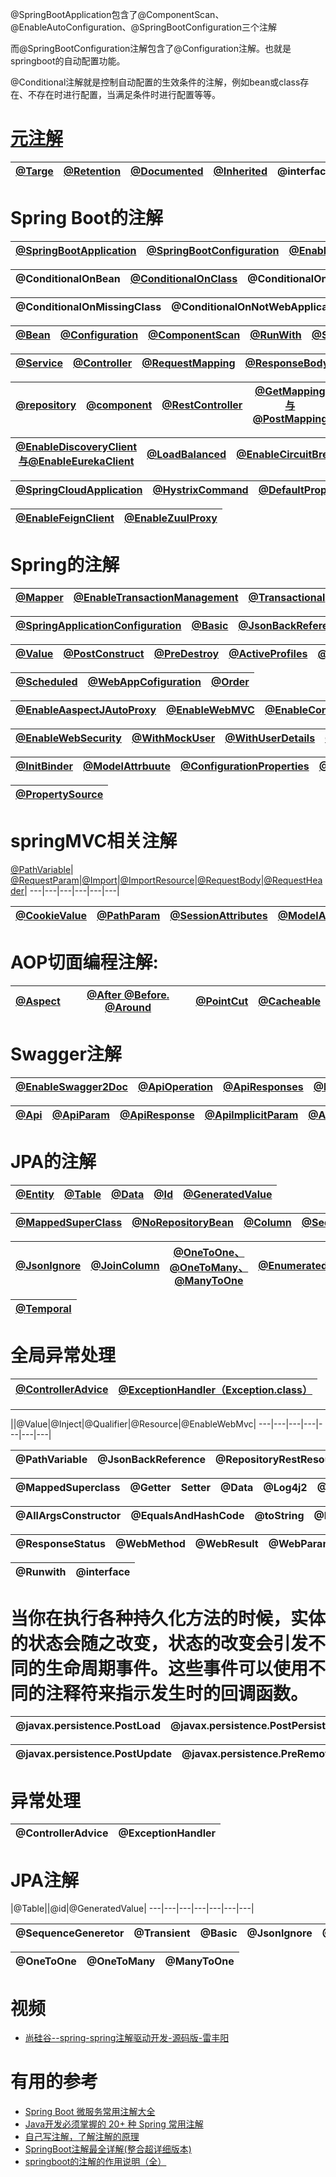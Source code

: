 

@SpringBootApplication包含了@ComponentScan、@EnableAutoConfiguration、@SpringBootConfiguration三个注解

而@SpringBootConfiguration注解包含了@Configuration注解。也就是springboot的自动配置功能。

@Conditional注解就是控制自动配置的生效条件的注解，例如bean或class存在、不存在时进行配置，当满足条件时进行配置等等。



# [元注解](https://mp.weixin.qq.com/s?__biz=MzI3ODcxMzQzMw==&mid=2247484195&idx=1&sn=e28f9c3a2f7628061fe15bef668f2ea7&scene=21#wechat_redirect)

[@Targe](https://github.com/stevenli91748/JAVA-Architecture/blob/master/JAVA%20Framework/SpringBoot/SpringBoot%E6%B3%A8%E8%A7%A3/%40Target%20.md)|[@Retention](https://github.com/stevenli91748/JAVA-Architecture/blob/master/JAVA%20Framework/SpringBoot/SpringBoot%E6%B3%A8%E8%A7%A3/%40Retention.md)|[@Documented](https://github.com/stevenli91748/JAVA-Architecture/blob/master/JAVA%20Framework/SpringBoot/SpringBoot%E6%B3%A8%E8%A7%A3/%40Documented.md)|[@Inherited](https://github.com/stevenli91748/JAVA-Architecture/blob/master/JAVA%20Framework/SpringBoot/SpringBoot%E6%B3%A8%E8%A7%A3/%40Inherited.md)|@interface|[@Native](https://github.com/stevenli91748/JAVA-Architecture/blob/master/JAVA%20Framework/SpringBoot/SpringBoot%E6%B3%A8%E8%A7%A3/%40Native.md)|[@Repeatable](https://github.com/stevenli91748/JAVA-Architecture/blob/master/JAVA%20Framework/SpringBoot/SpringBoot%E6%B3%A8%E8%A7%A3/%40Repeatable.md)|
---|---|---|---|---|---|---|



# Spring Boot的注解
[@SpringBootApplication](https://github.com/stevenli91748/JAVA-Architecture/blob/master/JAVA%20Framework/SpringBoot/SpringBoot%E6%B3%A8%E8%A7%A3/%40SpringBootApplication.md)|[@SpringBootConfiguration](https://github.com/stevenli91748/JAVA-Architecture/tree/master/JAVA%20Framework/SpringBoot/SpringBoot注解)|[@EnableAutoConfiguration](https://github.com/stevenli91748/JAVA-Architecture/blob/master/JAVA%20Framework/SpringBoot/SpringBoot%E6%B3%A8%E8%A7%A3/%40EnableAutoConfiguratio.md)|
---|---|---|


@ConditionalOnBean|[@ConditionalOnClass](https://github.com/stevenli91748/JAVA-Architecture/blob/master/JAVA%20Framework/SpringBoot/SpringBoot%E6%B3%A8%E8%A7%A3/%40ConditionalOnClass.md)|@ConditionalOnExpression|@ConditionalOnMissingBean|[@ConditionalOnProperty](https://github.com/stevenli91748/JAVA-Architecture/blob/master/JAVA%20Framework/SpringBoot/SpringBoot%E6%B3%A8%E8%A7%A3/%40ConditionalOnProperty.md)|
---|---|---|---|---|

@ConditionalOnMissingClass|@ConditionalOnNotWebApplication|[@Conditional](https://github.com/stevenli91748/JAVA-Architecture/blob/master/JAVA%20Framework/SpringBoot/SpringBoot%E6%B3%A8%E8%A7%A3/%40Conditional.md)|[@ResponseStatus](https://github.com/stevenli91748/JAVA-Architecture/blob/master/JAVA%20Framework/SpringBoot/SpringBoot%E6%B3%A8%E8%A7%A3/%40ResponseStatus.md)|
---|---|---|---|

[@Bean](https://github.com/stevenli91748/JAVA-Architecture/blob/master/JAVA%20Framework/SpringBoot/SpringBoot%E6%B3%A8%E8%A7%A3/%40Bean.md)|[@Configuration](https://github.com/stevenli91748/JAVA-Architecture/blob/master/JAVA%20Framework/SpringBoot/SpringBoot%E6%B3%A8%E8%A7%A3/@Configuration.md)|[@ComponentScan](https://github.com/stevenli91748/JAVA-Architecture/blob/master/JAVA%20Framework/SpringBoot/SpringBoot%E6%B3%A8%E8%A7%A3/@ComponentScan.md)|[@RunWith](https://github.com/stevenli91748/JAVA-Architecture/blob/master/JAVA%20Framework/SpringBoot/SpringBoot%E6%B3%A8%E8%A7%A3/%40RunWith.md)|[@SpringBootTest](https://github.com/stevenli91748/JAVA-Architecture/blob/master/JAVA%20Framework/SpringBoot/SpringBoot%E6%B3%A8%E8%A7%A3/%40SpringBootTest.md)|[@Autowired](https://github.com/stevenli91748/JAVA-Architecture/blob/master/JAVA%20Framework/SpringBoot/SpringBoot%E6%B3%A8%E8%A7%A3/%40Autowired.md)|[@MapperScan](https://github.com/stevenli91748/JAVA-Architecture/blob/master/JAVA%20Framework/SpringBoot/SpringBoot%E6%B3%A8%E8%A7%A3/%40MapperScan.md)|
---|---|---|---|---|---|---|

[@Service](https://github.com/stevenli91748/JAVA-Architecture/blob/master/JAVA%20Framework/SpringBoot/SpringBoot%E6%B3%A8%E8%A7%A3/%40Service.md)|[@Controller](https://github.com/stevenli91748/JAVA-Architecture/blob/master/JAVA%20Framework/SpringBoot/SpringBoot%E6%B3%A8%E8%A7%A3/%40Controller.md)|[@RequestMapping](https://github.com/stevenli91748/JAVA-Architecture/blob/master/JAVA%20Framework/SpringBoot/SpringBoot%E6%B3%A8%E8%A7%A3/%40RequestMapping.md)|[@ResponseBody](https://github.com/stevenli91748/JAVA-Architecture/blob/master/JAVA%20Framework/SpringBoot/SpringBoot%E6%B3%A8%E8%A7%A3/%40ResponseBody.md)|[@EndPoint](https://github.com/stevenli91748/JAVA-Architecture/blob/master/JAVA%20Framework/SpringBoot/SpringBoot%E6%B3%A8%E8%A7%A3/%40EndPoint.md)|[@QueryParam](https://github.com/stevenli91748/JAVA-Architecture/blob/master/JAVA%20Framework/SpringBoot/SpringBoot%E6%B3%A8%E8%A7%A3/@QueryParam.md)|
---|---|---|---|---|---|

[@repository](https://github.com/stevenli91748/JAVA-Architecture/blob/master/JAVA%20Framework/SpringBoot/SpringBoot%E6%B3%A8%E8%A7%A3/%40repository.md)|[@component](https://github.com/stevenli91748/JAVA-Architecture/blob/master/JAVA%20Framework/SpringBoot/SpringBoot%E6%B3%A8%E8%A7%A3/%40component.md)|[@RestController](https://github.com/stevenli91748/JAVA-Architecture/blob/master/JAVA%20Framework/SpringBoot/SpringBoot注解/%40RestController.md)|[@GetMapping与 @PostMapping](https://github.com/stevenli91748/JAVA-Architecture/blob/master/JAVA%20Framework/SpringBoot/SpringBoot%E6%B3%A8%E8%A7%A3/%40GetMapping%E4%B8%8E%20%40PostMapping.md)|[@EnableEurekaServer](https://github.com/stevenli91748/JAVA-Architecture/blob/master/JAVA%20Framework/SpringBoot/SpringBoot%E6%B3%A8%E8%A7%A3/%40EnableEurekaServer.md)|
---|--|---|---|---|

[@EnableDiscoveryClient与@EnableEurekaClient](https://github.com/stevenli91748/JAVA-Architecture/blob/master/JAVA%20Framework/SpringBoot/SpringBoot%E6%B3%A8%E8%A7%A3/%40EnableDiscoveryClient%E4%B8%8E%40EnableEurekaClient.md)|[@LoadBalanced](https://github.com/stevenli91748/JAVA-Architecture/blob/master/JAVA%20Framework/SpringBoot/SpringBoot%E6%B3%A8%E8%A7%A3/%40LoadBalanced.md)|[@EnableCircuitBreaker](https://github.com/stevenli91748/JAVA-Architecture/blob/master/JAVA%20Framework/SpringBoot/SpringBoot%E6%B3%A8%E8%A7%A3/%40EnableCircuitBreaker.md)|[@EnableHystrix](https://github.com/stevenli91748/JAVA-Architecture/blob/master/JAVA%20Framework/SpringBoot/SpringBoot%E6%B3%A8%E8%A7%A3/%40EnableHystrix.md)|
---|------|---|---|

[@SpringCloudApplication](https://github.com/stevenli91748/JAVA-Architecture/blob/master/JAVA%20Framework/SpringBoot/SpringBoot%E6%B3%A8%E8%A7%A3/%40SpringCloudApplication.md)|[@HystrixCommand](https://github.com/stevenli91748/JAVA-Architecture/blob/master/JAVA%20Framework/SpringBoot/SpringBoot%E6%B3%A8%E8%A7%A3/%40HystrixCommand.md)|[@DefaultProperties](https://github.com/stevenli91748/JAVA-Architecture/blob/master/JAVA%20Framework/SpringBoot/SpringBoot%E6%B3%A8%E8%A7%A3/%40DefaultProperties.md)|[@HystrixProperty](https://github.com/stevenli91748/JAVA-Architecture/blob/master/JAVA%20Framework/SpringBoot/SpringBoot%E6%B3%A8%E8%A7%A3/%40HystrixProperty.md)|[@FeignClient](https://github.com/stevenli91748/JAVA-Architecture/blob/master/JAVA%20Framework/SpringBoot/SpringBoot%E6%B3%A8%E8%A7%A3/%40FeignClient.md)|
---|--|---|---|---|

[@EnableFeignClient](https://github.com/stevenli91748/JAVA-Architecture/blob/master/JAVA%20Framework/SpringBoot/SpringBoot%E6%B3%A8%E8%A7%A3/%40EnableFeignClient.md)|[@EnableZuulProxy](https://github.com/stevenli91748/JAVA-Architecture/blob/master/JAVA%20Framework/SpringBoot/SpringBoot%E6%B3%A8%E8%A7%A3/%40EnableZuulProxy.md)|
---|---

# Spring的注解

[@Mapper](https://github.com/stevenli91748/JAVA-Architecture/blob/master/JAVA%20Framework/SpringBoot/SpringBoot%E6%B3%A8%E8%A7%A3/%40Mapper.md)|[@EnableTransactionManagement ](https://github.com/stevenli91748/JAVA-Architecture/blob/master/JAVA%20Framework/SpringBoot/SpringBoot%E6%B3%A8%E8%A7%A3/%40EnableTransactionManagement.md)|[@Transactional](https://github.com/stevenli91748/JAVA-Architecture/blob/master/JAVA%20Framework/SpringBoot/SpringBoot%E6%B3%A8%E8%A7%A3/%40EnableTransactionManagement.md)|[@Async](https://github.com/stevenli91748/JAVA-Architecture/blob/master/JAVA%20Framework/SpringBoot/SpringBoot%E6%B3%A8%E8%A7%A3/%40Async.md)|[@EnableAsync](https://github.com/stevenli91748/JAVA-Architecture/blob/master/JAVA%20Framework/SpringBoot/SpringBoot%E6%B3%A8%E8%A7%A3/%40EnableAsync.md)|[@ContextConfiguration](https://github.com/stevenli91748/JAVA-Architecture/blob/master/JAVA%20Framework/SpringBoot/SpringBoot%E6%B3%A8%E8%A7%A3/%40ContextConfiguration%20.md)|
---|---|---|---|---|---|

[@SpringApplicationConfiguration](https://github.com/stevenli91748/JAVA-Architecture/blob/master/JAVA%20Framework/SpringBoot/SpringBoot%E6%B3%A8%E8%A7%A3/%40SpringApplicationConfiguration.md)|[@Basic](https://github.com/stevenli91748/JAVA-Architecture/blob/master/JAVA%20Framework/SpringBoot/SpringBoot%E6%B3%A8%E8%A7%A3/%40Basic.md)|[@JsonBackReference](https://github.com/stevenli91748/JAVA-Architecture/blob/master/JAVA%20Framework/SpringBoot/SpringBoot%E6%B3%A8%E8%A7%A3/%40JsonBackReference.md)|[@RepositoryRestResourcepublic](https://github.com/stevenli91748/JAVA-Architecture/blob/master/JAVA%20Framework/SpringBoot/SpringBoot%E6%B3%A8%E8%A7%A3/%40RepositoryRestResourcepublic.md)|[@Scope](https://github.com/stevenli91748/JAVA-Architecture/blob/master/JAVA%20Framework/SpringBoot/SpringBoot%E6%B3%A8%E8%A7%A3/@Scope.md)|
---|---|---|---|---|

[@Value](https://github.com/stevenli91748/JAVA-Architecture/blob/master/JAVA%20Framework/SpringBoot/SpringBoot%E6%B3%A8%E8%A7%A3/%40Value.md)|[@PostConstruct](https://github.com/stevenli91748/JAVA-Architecture/blob/master/JAVA%20Framework/SpringBoot/SpringBoot%E6%B3%A8%E8%A7%A3/%40PostConstruct.md)|[@PreDestroy](https://github.com/stevenli91748/JAVA-Architecture/blob/master/JAVA%20Framework/SpringBoot/SpringBoot%E6%B3%A8%E8%A7%A3/%40PreDestroy.md)|[@ActiveProfiles](https://github.com/stevenli91748/JAVA-Architecture/blob/master/JAVA%20Framework/SpringBoot/SpringBoot%E6%B3%A8%E8%A7%A3/%40ActiveProfiles.md)|[@profile](https://github.com/stevenli91748/JAVA-Architecture/blob/master/JAVA%20Framework/SpringBoot/SpringBoot%E6%B3%A8%E8%A7%A3/%40profile.md)|[@EnableScheduling](https://github.com/stevenli91748/JAVA-Architecture/blob/master/JAVA%20Framework/SpringBoot/SpringBoot%E6%B3%A8%E8%A7%A3/%40EnableScheduling.md)|
---|---|---|---|---|---|

[@Scheduled](https://github.com/stevenli91748/JAVA-Architecture/blob/master/JAVA%20Framework/SpringBoot/SpringBoot%E6%B3%A8%E8%A7%A3/%40Scheduled.md)|[@WebAppCofiguration](https://github.com/stevenli91748/JAVA-Architecture/blob/master/JAVA%20Framework/SpringBoot/SpringBoot%E6%B3%A8%E8%A7%A3/%40WebAppCofiguration.md)|[@Order](https://github.com/stevenli91748/JAVA-Architecture/blob/master/JAVA%20Framework/SpringBoot/SpringBoot%E6%B3%A8%E8%A7%A3/%40Order.md)|
---|---|---|

[@EnableAaspectJAutoProxy](https://github.com/stevenli91748/JAVA-Architecture/blob/master/JAVA%20Framework/SpringBoot/SpringBoot%E6%B3%A8%E8%A7%A3/%40EnableAaspectJAutoProxy.md)|[@EnableWebMVC](https://github.com/stevenli91748/JAVA-Architecture/blob/master/JAVA%20Framework/SpringBoot/SpringBoot%E6%B3%A8%E8%A7%A3/%40EnableWebMVC.md)|[@EnableConfigurationProperties](https://github.com/stevenli91748/JAVA-Architecture/blob/master/JAVA%20Framework/SpringBoot/SpringBoot%E6%B3%A8%E8%A7%A3/%40EnableConfigurationProperties%20.md)|[@EnableJpaRepositories](https://github.com/stevenli91748/JAVA-Architecture/blob/master/JAVA%20Framework/SpringBoot/SpringBoot%E6%B3%A8%E8%A7%A3/%40EnableJpaRepositories%20.md)|[@EnableCaching](https://github.com/stevenli91748/JAVA-Architecture/blob/master/JAVA%20Framework/SpringBoot/SpringBoot%E6%B3%A8%E8%A7%A3/%40EnableCaching.md)|
---|---|---|---|---|

[@EnableWebSecurity](https://github.com/stevenli91748/JAVA-Architecture/blob/master/JAVA%20Framework/SpringBoot/SpringBoot%E6%B3%A8%E8%A7%A3/%40EnableWebSecurity.md)|[@WithMockUser](https://github.com/stevenli91748/JAVA-Architecture/blob/master/JAVA%20Framework/SpringBoot/SpringBoot%E6%B3%A8%E8%A7%A3/%40WithMockUser.md)|[@WithUserDetails](https://github.com/stevenli91748/JAVA-Architecture/blob/master/JAVA%20Framework/SpringBoot/SpringBoot%E6%B3%A8%E8%A7%A3/%40WithUserDetails.md)|[@WebIntegrationTest](https://github.com/stevenli91748/JAVA-Architecture/blob/master/JAVA%20Framework/SpringBoot/SpringBoot%E6%B3%A8%E8%A7%A3/%40WebIntegrationTest.md)|
---|---|---|---|

[@InitBinder](https://github.com/stevenli91748/JAVA-Architecture/blob/master/JAVA%20Framework/SpringBoot/SpringBoot%E6%B3%A8%E8%A7%A3/%40InitBinder.md)|[@ModelAttrbuute](https://github.com/stevenli91748/JAVA-Architecture/blob/master/JAVA%20Framework/SpringBoot/SpringBoot%E6%B3%A8%E8%A7%A3/%40ModelAttrbuute.md)|[@ConfigurationProperties](https://github.com/stevenli91748/JAVA-Architecture/blob/master/JAVA%20Framework/SpringBoot/SpringBoot%E6%B3%A8%E8%A7%A3/%40ConfigurationProperties.md)|[@SuppressWarnings](https://github.com/stevenli91748/JAVA-Architecture/blob/master/JAVA%20Framework/SpringBoot/SpringBoot%E6%B3%A8%E8%A7%A3/%40SuppressWarnings.md)|[@Resource](https://github.com/stevenli91748/JAVA-Architecture/blob/master/JAVA%20Framework/SpringBoot/SpringBoot%E6%B3%A8%E8%A7%A3/%40Resource.md)|[@Qualifier](https://github.com/stevenli91748/JAVA-Architecture/blob/master/JAVA%20Framework/SpringBoot/SpringBoot%E6%B3%A8%E8%A7%A3/%40Qualifier.md)|[@Inject](https://github.com/stevenli91748/JAVA-Architecture/blob/master/JAVA%20Framework/SpringBoot/SpringBoot%E6%B3%A8%E8%A7%A3/%40Inject.md)|
---|---|---|---|---|---|---|


[@PropertySource](https://github.com/stevenli91748/JAVA-Architecture/blob/master/JAVA%20Framework/SpringBoot/SpringBoot%E6%B3%A8%E8%A7%A3/%40PropertySource.md)|
---|

# springMVC相关注解

[@PathVariable](https://github.com/stevenli91748/JAVA-Architecture/blob/master/JAVA%20Framework/SpringBoot/SpringBoot%E6%B3%A8%E8%A7%A3/%40PathVariable.md)|
[@RequestParam](https://github.com/stevenli91748/JAVA-Architecture/blob/master/JAVA%20Framework/SpringBoot/SpringBoot%E6%B3%A8%E8%A7%A3/%40RequestParam.md)|[@Import](https://github.com/stevenli91748/JAVA-Architecture/blob/master/JAVA%20Framework/SpringBoot/SpringBoot%E6%B3%A8%E8%A7%A3/%40Import.md)|[@ImportResource](https://github.com/stevenli91748/JAVA-Architecture/blob/master/JAVA%20Framework/SpringBoot/SpringBoot%E6%B3%A8%E8%A7%A3/%40ImportResource.md)|[@RequestBody](https://github.com/stevenli91748/JAVA-Architecture/blob/master/JAVA%20Framework/SpringBoot/SpringBoot%E6%B3%A8%E8%A7%A3/%40RequestBody.md)|[@RequestHeader](https://github.com/stevenli91748/JAVA-Architecture/blob/master/JAVA%20Framework/SpringBoot/SpringBoot%E6%B3%A8%E8%A7%A3/%40RequestHeader.md)|
---|---|---|---|---|---|

[@CookieValue](https://github.com/stevenli91748/JAVA-Architecture/blob/master/JAVA%20Framework/SpringBoot/SpringBoot%E6%B3%A8%E8%A7%A3/%40CookieValue.md)|[@PathParam](https://github.com/stevenli91748/JAVA-Architecture/blob/master/JAVA%20Framework/SpringBoot/SpringBoot%E6%B3%A8%E8%A7%A3/%40PathParam.md)|[@SessionAttributes](https://github.com/stevenli91748/JAVA-Architecture/blob/master/JAVA%20Framework/SpringBoot/SpringBoot%E6%B3%A8%E8%A7%A3/%40SessionAttributes.md)|[@ModelAttributes](https://github.com/stevenli91748/JAVA-Architecture/blob/master/JAVA%20Framework/SpringBoot/SpringBoot%E6%B3%A8%E8%A7%A3/%40ModelAttributes.md)|
---|---|---|---|

# AOP切面编程注解:

[@Aspect](https://github.com/stevenli91748/JAVA-Architecture/blob/master/JAVA%20Framework/SpringBoot/SpringBoot%E6%B3%A8%E8%A7%A3/%40Aspect.md)|[@After @Before. @Around](https://github.com/stevenli91748/JAVA-Architecture/blob/master/JAVA%20Framework/SpringBoot/SpringBoot%E6%B3%A8%E8%A7%A3/%40After%20%40Before.%20%40Around.md)|[@PointCut](https://github.com/stevenli91748/JAVA-Architecture/blob/master/JAVA%20Framework/SpringBoot/SpringBoot%E6%B3%A8%E8%A7%A3/%40PointCut.md)|[@Cacheable](https://github.com/stevenli91748/JAVA-Architecture/blob/master/JAVA%20Framework/SpringBoot/SpringBoot%E6%B3%A8%E8%A7%A3/%40Cacheable.md)|
---|---|---|---|

# Swagger注解

[@EnableSwagger2Doc](https://github.com/stevenli91748/JAVA-Architecture/blob/master/JAVA%20Framework/SpringBoot/SpringBoot%E6%B3%A8%E8%A7%A3/%40EnableSwagger2Doc.md)|[@ApiOperation](https://github.com/stevenli91748/JAVA-Architecture/blob/master/JAVA%20Framework/SpringBoot/SpringBoot%E6%B3%A8%E8%A7%A3/%40ApiOperation.md)|[@ApiResponses](https://github.com/stevenli91748/JAVA-Architecture/blob/master/JAVA%20Framework/SpringBoot/SpringBoot%E6%B3%A8%E8%A7%A3/%40ApiResponses.md)|[@PostMapping](https://github.com/stevenli91748/JAVA-Architecture/blob/master/JAVA%20Framework/SpringBoot/SpringBoot%E6%B3%A8%E8%A7%A3/%40PostMapping.md)|[@ApiModel](https://github.com/stevenli91748/JAVA-Architecture/blob/master/JAVA%20Framework/SpringBoot/SpringBoot%E6%B3%A8%E8%A7%A3/%40ApiModel.md)|[@ApiModelProperty](https://github.com/stevenli91748/JAVA-Architecture/blob/master/JAVA%20Framework/SpringBoot/SpringBoot%E6%B3%A8%E8%A7%A3/%40ApiModelProperty.md)|
---|---|---|---|---|---|

[@Api](https://github.com/stevenli91748/JAVA-Architecture/blob/master/JAVA%20Framework/SpringBoot/SpringBoot%E6%B3%A8%E8%A7%A3/%40Api.md)|[@ApiParam](https://github.com/stevenli91748/JAVA-Architecture/blob/master/JAVA%20Framework/SpringBoot/SpringBoot%E6%B3%A8%E8%A7%A3/%40ApiParam.md)|[@ApiResponse](https://github.com/stevenli91748/JAVA-Architecture/blob/master/JAVA%20Framework/SpringBoot/SpringBoot%E6%B3%A8%E8%A7%A3/%40ApiResponse.md)|[@ApilmplicitParam](https://github.com/stevenli91748/JAVA-Architecture/blob/master/JAVA%20Framework/SpringBoot/SpringBoot%E6%B3%A8%E8%A7%A3/%40ApilmplicitParam.md)|[@ApilmplicitParams](https://github.com/stevenli91748/JAVA-Architecture/blob/master/JAVA%20Framework/SpringBoot/SpringBoot%E6%B3%A8%E8%A7%A3/%40ApilmplicitParam.md)|
---|---|---|---|---|

# JPA的注解
[@Entity](https://github.com/stevenli91748/JAVA-Architecture/blob/master/JAVA%20Framework/SpringBoot/SpringBoot%E6%B3%A8%E8%A7%A3/%40Entity.md)|[@Table](https://github.com/stevenli91748/JAVA-Architecture/blob/master/JAVA%20Framework/SpringBoot/SpringBoot%E6%B3%A8%E8%A7%A3/%40Table.md)|[@Data](https://github.com/stevenli91748/JAVA-Architecture/blob/master/JAVA%20Framework/SpringBoot/SpringBoot%E6%B3%A8%E8%A7%A3/%40Data.md)|[@Id](https://github.com/stevenli91748/JAVA-Architecture/blob/master/JAVA%20Framework/SpringBoot/SpringBoot%E6%B3%A8%E8%A7%A3/%40Id.md)|[@GeneratedValue](https://github.com/stevenli91748/JAVA-Architecture/blob/master/JAVA%20Framework/SpringBoot/SpringBoot%E6%B3%A8%E8%A7%A3/%40GeneratedValue.md)
---|---|---|---|---|

[@MappedSuperClass](https://github.com/stevenli91748/JAVA-Architecture/blob/master/JAVA%20Framework/SpringBoot/SpringBoot%E6%B3%A8%E8%A7%A3/%40MappedSuperClass.md)|[@NoRepositoryBean](https://github.com/stevenli91748/JAVA-Architecture/blob/master/JAVA%20Framework/SpringBoot/SpringBoot%E6%B3%A8%E8%A7%A3/%40NoRepositoryBean.md)|[@Column](https://github.com/stevenli91748/JAVA-Architecture/blob/master/JAVA%20Framework/SpringBoot/SpringBoot%E6%B3%A8%E8%A7%A3/%40Column.md)|[@SequenceGeneretor](https://github.com/stevenli91748/JAVA-Architecture/blob/master/JAVA%20Framework/SpringBoot/SpringBoot%E6%B3%A8%E8%A7%A3/%40SequenceGeneretor.md)|[@Transient](https://github.com/stevenli91748/JAVA-Architecture/blob/master/JAVA%20Framework/SpringBoot/SpringBoot%E6%B3%A8%E8%A7%A3/%40Transient.md)|
---|---|---|---|---|

[@JsonIgnore](https://github.com/stevenli91748/JAVA-Architecture/blob/master/JAVA%20Framework/SpringBoot/SpringBoot%E6%B3%A8%E8%A7%A3/%40JsonIgnore.md)|[@JoinColumn](https://github.com/stevenli91748/JAVA-Architecture/blob/master/JAVA%20Framework/SpringBoot/SpringBoot%E6%B3%A8%E8%A7%A3/%40JoinColumn.md)|[@OneToOne、@OneToMany、@ManyToOne](https://github.com/stevenli91748/JAVA-Architecture/blob/master/JAVA%20Framework/SpringBoot/SpringBoot%E6%B3%A8%E8%A7%A3/%40OneToOne%E3%80%81%40OneToMany%E3%80%81%40ManyToOne.md)|[@Enumerated](https://github.com/stevenli91748/JAVA-Architecture/blob/master/JAVA%20Framework/SpringBoot/SpringBoot%E6%B3%A8%E8%A7%A3/%40Enumerated.md)|
---|---|---|---|

[@Temporal](https://github.com/stevenli91748/JAVA-Architecture/blob/master/JAVA%20Framework/SpringBoot/SpringBoot%E6%B3%A8%E8%A7%A3/%40Temporal.md)|
---|

# 

# 全局异常处理

[@ControllerAdvice](https://github.com/stevenli91748/JAVA-Architecture/blob/master/JAVA%20Framework/SpringBoot/SpringBoot%E6%B3%A8%E8%A7%A3/%40ControllerAdvice.md)|[@ExceptionHandler（Exception.class）](https://github.com/stevenli91748/JAVA-Architecture/blob/master/JAVA%20Framework/SpringBoot/SpringBoot%E6%B3%A8%E8%A7%A3/%40ExceptionHandler.md)|
---|---|



---

||@Value|@Inject|@Qualifier|@Resource|@EnableWebMvc|
---|---|---|---|---|---|---|

@PathVariable|@JsonBackReference|@RepositoryRestResourcepublic|@RequestParam|
---|---|---|---|

@MappedSuperclass|@Getter|Setter|@Data|@Log4j2|@Log4j|@NoArgsConstructor|@val|
---|---|---|---|---|---|---|---|

@AllArgsConstructor|@EqualsAndHashCode|@toString|@RequiredArgsConstructor|@NonNull|
---|---|---|---|---|

@ResponseStatus|@WebMethod|@WebResult|@WebParam|@BeforeClass|@AfterClass|
---|---|---|---|---|---|

@Runwith|@interface|
---|---|


# 当你在执行各种持久化方法的时候，实体的状态会随之改变，状态的改变会引发不同的生命周期事件。这些事件可以使用不同的注释符来指示发生时的回调函数。

@javax.persistence.PostLoad|@javax.persistence.PostPersist|@javax.persistence.PrePersist|@javax.persistence.PreUpdate|
---|---|---|---|

@javax.persistence.PostUpdate|@javax.persistence.PreRemove|@javax.persistence.PostRemove|
---|---|---|



# 异常处理

@ControllerAdvice|@ExceptionHandler|
---|---|







# JPA注解

|@Table||@id|@GeneratedValue|
---|---|---|---|---|---|---|

@SequenceGeneretor|@Transient|@Basic|@Jsonlgnore|@JoinColumn|
---|---|---|---|---|

@OneToOne|@OneToMany|@ManyToOne|
---|---|---|


# 视频

* [尚硅谷--spring-spring注解驱动开发-源码版-雷丰阳](https://www.bilibili.com/video/BV1ME411o7Uu?from=search&seid=2831014032148563470)

# 有用的参考
* [Spring Boot 微服务常用注解大全](https://1o24bbs.com/t/topic/13499)
* [Java开发必须掌握的 20+ 种 Spring 常用注解](https://www.jianshu.com/p/5bbbc2f5552c)
* [自己写注解，了解注解的原理](https://www.bilibili.com/read/cv4802402)
* [SpringBoot注解最全详解(整合超详细版本)](https://blog.csdn.net/weixin_40753536/article/details/81285046)
* [springboot的注解的作用说明（全）](https://blog.csdn.net/fenlin88l/article/details/89466723?depth_1-utm_source=distribute.pc_relevant.none-task&utm_source=distribute.pc_relevant.none-task)
